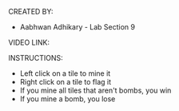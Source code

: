CREATED BY:
- Aabhwan Adhikary - Lab Section 9

VIDEO LINK:

INSTRUCTIONS:
- Left click on a tile to mine it
- Right click on a tile to flag it
- If you mine all tiles that aren't bombs, you win
- If you mine a bomb, you lose

